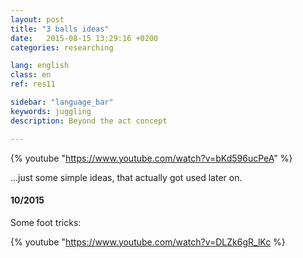 ```yaml
---
layout: post
title: "3 balls ideas"
date:   2015-08-15 13:29:16 +0200
categories: researching

lang: english
class: en
ref: res11

sidebar: "language_bar"
keywords: juggling
description: Beyond the act concept

---
```


{% youtube "https://www.youtube.com/watch?v=bKd596ucPeA" %}

...just some simple ideas, that actually got used later on.

#### 10/2015

Some foot tricks:

{% youtube "https://www.youtube.com/watch?v=DLZk6gR_lKc %}
